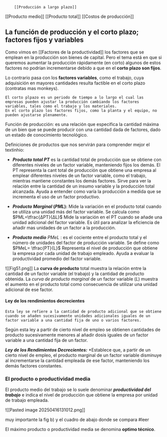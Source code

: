 		[[Producción a largo plazo]]
[[Producto medio]]
[[Producto total]]
[[Costos de producción]]

## La función de producción y el corto plazo; factores fijos y variables

Como vimos en [[Factores de la productividad]] los factores que se emplean en la producción son bienes de capital. Pero el tema está en que si queremos aumentar la producción rápidamente (en corto) algunos de estos factores no podrían incrementarse debido a que en el **corto plazo son fijos**. 

Lo contrario pasa con los **factores variables**, como el trabajo, cuya adquisición en mayores cantidades resulta factible en el corto plazo (contratas mas monkeys).

	El corto plpazo es un periodo de tiempo a lo largo el cual las empresas pueden ajustar la producción cambiando los factores variables, tales como el trabajo y los materiales. 
	En el corto plazo los factores fijos, como la planta y el equipo, no pueden ajustarse plenamente. 


Función de producción: es una relación que especifica la cantidad máxima de un bien que se puede producir con una cantidad dada de factores, dado un estado de conocimiento tecnológico.

Definiciones de productos que nos servirán para comprender mejor el textinhio:

* ***Producto total $PT$*** es la cantidad total de producción que se obtiene con diferentes niveles de un factor variable, manteniendo fijos los demás.
	El PT representa la cant total de producción que obtiene una empresa al emplear diferentes niveles de un factor variable, como el trabajo, mientras mantiene constantes los demás factores. 
	Sirve para ver la relación entre la cantidad de un insumo variable y la producción total alcanzada.
	Ayuda a entender como varía la producción a medida que se incrementa el uso de un factor productivo. 

* ***Producto Marginal* ($PML$):** Mide la variación en el producto total cuando se utiliza una unidad más del factor variable. Se calcula como $PML=\tfrac{ΔPT}{ΔL}$
	Mide la variación en el PT cuando se añade una unidad adicional del factor variable. 
	Es útil para analizar la eficiencia de añadir mas unidades de un factor a la producción. 
* ***Producto medio*** $PMeL$ : es el cociente entre el producto total y el número de unidades del factor de producción variable. Se define como $PMeL= \tfrac{PT}{L}$
	Representa el nivel de producción que obtiene la empresa por cada unidad de trabajo empleado. 
	Ayuda a evaluar la productividad promedio del factor variable. 


![[Fig51.png]]
La **curva de producto** total muestra la relación entre la cantidad de un factor variable (el trabajo) y la cantidad de producto obtenida. La *curva de producto marginal* de un factor variable ($L$) muestra el aumento en el producto total como consecuencia de utilizar una unidad adicional de ese factor.

#### Ley de los rendimientos decrecientes

	Esta ley se refiere a la cantidad de producto adicional que se obtiene cuando se añaden sucesivamente unidades adicionales iguales de un factor variable a una cantidad fija de uno o varios factores.

Según esta ley a partir de cierto nivel de empleo se obtienen cantidades de producto sucesivamente menores al añadir dosis iguales de un factor variable a una cantidad fija de un factor. 

***Ley de los Rendimientos Decrecientes:*** *Establece que, a partir de un cierto nivel de empleo, el producto marginal de un factor variable disminuye al incrementarse la cantidad empleada de ese factor, manteniendo los demás factores constantes. 


### El producto o productividad media 

El producto medio del trabajo se lo suele denominar ***productividad del trabajo*** e indica el nivel de producción que obtiene la empresa por unidad de trabajo empleada.

![[Pasted image 20250416131012.png]]

muy importante la fig b) y el cuadro de abajo donde se compara #leer 

El máximo producto o productividad media se denomina **optimo  técnico**.

